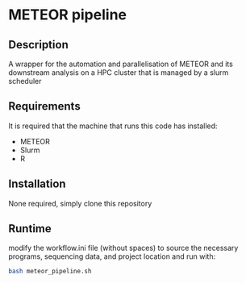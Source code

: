# METEOR pipeline

## Description
A wrapper for the automation and parallelisation of METEOR and its downstream analysis on a HPC cluster that is managed by a slurm scheduler

## Requirements
It is required that the machine that runs this code has installed:
* METEOR
* Slurm
* R

## Installation
None required, simply clone this repository

## Runtime
modify the workflow.ini file (without spaces) to source the necessary programs, sequencing data, and project location and run with:
```bash
bash meteor_pipeline.sh
```

